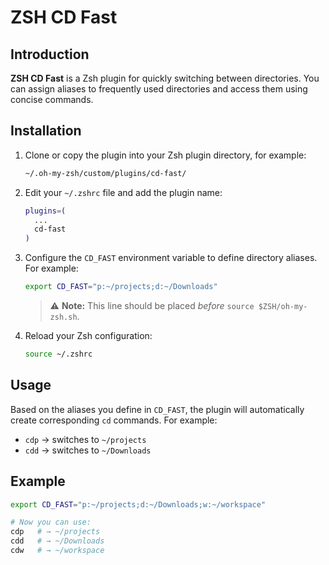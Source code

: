 # ZSH CD Fast

## Introduction

**ZSH CD Fast** is a Zsh plugin for quickly switching between directories. You can assign aliases to
frequently used directories and access them using concise commands.

## Installation

1. Clone or copy the plugin into your Zsh plugin directory, for example:

   ```zsh
   ~/.oh-my-zsh/custom/plugins/cd-fast/
   ```

2. Edit your `~/.zshrc` file and add the plugin name:

   ```zsh
   plugins=(
     ...
     cd-fast
   )
   ```

3. Configure the `CD_FAST` environment variable to define directory aliases. For example:

   ```zsh
   export CD_FAST="p:~/projects;d:~/Downloads"
   ```

   > ⚠️ **Note:** This line should be placed _before_ `source $ZSH/oh-my-zsh.sh`.

4. Reload your Zsh configuration:

   ```zsh
   source ~/.zshrc
   ```

## Usage

Based on the aliases you define in `CD_FAST`, the plugin will automatically create corresponding `cd`
commands. For example:

- `cdp` → switches to `~/projects`
- `cdd` → switches to `~/Downloads`

## Example

```zsh
export CD_FAST="p:~/projects;d:~/Downloads;w:~/workspace"

# Now you can use:
cdp   # → ~/projects
cdd   # → ~/Downloads
cdw   # → ~/workspace
```
